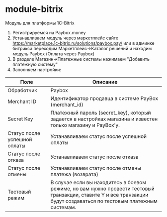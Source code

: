 # module-bitrix
Модуль для платформы 1C-Bitrix

1. Регистрируемся на Paybox.money
2. Устанавливаем модуль через маркетплейс сайте https://marketplace.1c-bitrix.ru/solutions/paybox.pay/ или в админке битрикса переходим Маркетплейс->Каталог решений и находим модуль Paybox (Оплата через Paybox)
3. В разделе Магазин->Платежные системы нажимаем "Добавить платежную систему"
4. Заполняем настройки: 

| Поле | Описание |
| --- | --- |
| Обработчик | Paybox |
| Merchant ID | Идентификатор продавца в системе PayBox (merchant_id) |
| Secret Key | Платежный пароль (secret_key), который задается в настройках магазина и известен только магазину и PayBox'у. |
| Статус после успешной оплаты | Устанавливаем статус после успешной оплаты |
| Статус после отказа | Устанавливаем статус после отказа |
| Статус после отмены | Устанавливаем статус после отмены платежа (возврата) |
| Тестовый режим | В случае если вы находитесь в боевом режиме, но вам нужно провести тестовый транзакции, ставите Y и все транзакции будут создаваться по тестовым платежным системам.|
